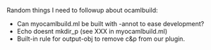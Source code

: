 Random things I need to followup about ocamlbuild:

* Can myocamlbuild.ml be built with -annot to ease development?
* Echo doesnt mkdir_p (see XXX in myocamlbuild.ml)
* Built-in rule for output-obj to remove c&p from our plugin.

